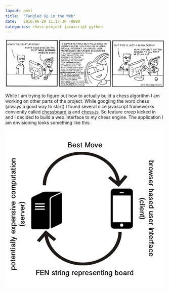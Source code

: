 ```yaml
---
layout: post
title:  "Tangled Up in the Web"
date:   2016-06-20 11:17:30 -0800
categories: chess project javascript python
---
```


<div style="text-align:center">
	<img src="/webdev.png"> 
</div>

While I am trying to figure out how to actually build a chess algorithm I am working on other parts of the project. While googling the word chess (always a good way to start) I found several nice javascript frameworks conviently called [chessboard.js](http://chessboardjs.com/) and [chess.js](https://github.com/jhlywa/chess.js). So feature creep kicked in and I decided to build a web interface to my chess engine. The application I am envisioning looks something like this:

<div style="text-align:center">
	<img align="up|middle" src="/overview.png"> 
</div>